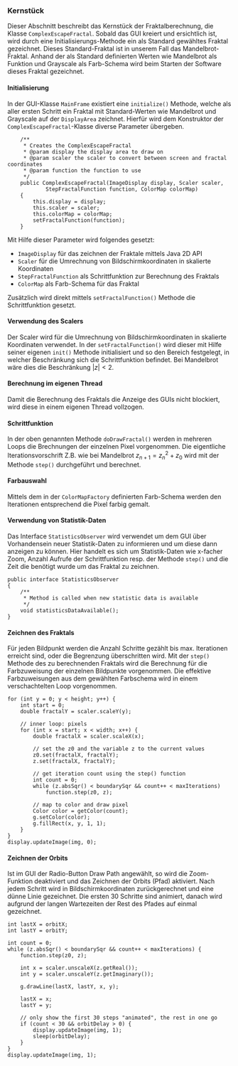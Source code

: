 ### Kernstück ###

Dieser Abschnitt beschreibt das Kernstück der Fraktalberechnung, die Klasse
`ComplexEscapeFractal`. Sobald das GUI kreiert und ersichtlich ist, wird durch 
eine Initialisierungs-Methode ein als Standard gewähltes Fraktal gezeichnet. Dieses 
Standard-Fraktal ist in unserem Fall das Mandelbrot-Fraktal. Anhand der als Standard 
definierten Werten wie Mandelbrot als Funktion und Grayscale als Farb-Schema 
wird beim Starten der Software dieses Fraktal gezeichnet.

#### Initialisierung ####

In der GUI-Klasse `MainFrame` existiert eine `initialize()` Methode, welche als aller 
ersten Schritt ein Fraktal mit Standard-Werten wie Mandelbrot und Grayscale auf der 
`DisplayArea` zeichnet. Hierfür wird dem Konstruktor der `ComplexEscapeFractal`-Klasse 
diverse Parameter übergeben.

~~~~~~~~ {.Java}
	/**
	 * Creates the ComplexEscapeFractal
	 * @param display the display area to draw on
	 * @param scaler the scaler to convert between screen and fractal coordinates
	 * @param function the function to use
	 */
	public ComplexEscapeFractal(ImageDisplay display, Scaler scaler,
			StepFractalFunction function, ColorMap colorMap)
	{
		this.display = display;
		this.scaler = scaler;
		this.colorMap = colorMap;
		setFractalFunction(function);
	}
~~~~~~~~

Mit Hilfe dieser Parameter wird folgendes gesetzt:

* `ImageDisplay` für das zeichnen der Fraktale mittels Java 2D API
* `Scaler` für die Umrechnung von Bildschirmkoordinaten in skalierte 
  Koordinaten
* `StepFractalFunction` als Schrittfunktion zur Berechnung des Fraktals
* `ColorMap` als Farb-Schema für das Fraktal

Zusätzlich wird direkt mittels `setFractalFunction()` Methode die Schrittfunktion gesetzt.


#### Verwendung des Scalers ####

Der Scaler wird für die Umrechnung von Bildschirmkoordinaten in skalierte Koordinaten 
verwendet. In der `setFractalFunction()` wird dieser mit Hilfe seiner eigenen `init()` 
Methode initialisiert und so den Bereich festgelegt, in welcher Beschränkung sich die 
Schrittfunktion befindet. Bei Mandelbrot wäre dies die Beschränkung $|z| < 2$.


#### Berechnung im eigenen Thread ####

Damit die Berechnung des Fraktals die Anzeige des GUIs nicht blockiert, wird diese in 
einem eigenen Thread vollzogen.


#### Schrittfunktion ####

In der oben genannten Methode `doDrawFractal()` werden in mehreren Loops die Brechnungen 
der einzelnen Pixel vorgenommen. Die eigentliche Iterationsvorschrift Z.B. wie bei 
Mandelbrot $z_{n+1} = z_n^2 + z_0$ wird mit der Methode `step()` durchgeführt und berechnet.


#### Farbauswahl ####

Mittels dem in der `ColorMapFactory` definierten Farb-Schema werden den Iterationen 
entsprechend die Pixel farbig gemalt.


#### Verwendung von Statistik-Daten ####

Das Interface `StatisticsObserver` wird verwendet um dem GUI über Vorhandensein neuer 
Statistik-Daten zu informieren und um diese dann anzeigen zu können. Hier handelt es 
sich um Statistik-Daten wie x-facher Zoom, Anzahl Aufrufe der Schrittfunktion resp. 
der Methode `step()` und die Zeit die benötigt wurde um das Fraktal zu zeichnen.

~~~~~~~~ {.Java}
public interface StatisticsObserver
{
	/**
	 * Method is called when new statistic data is available
	 */
	void statisticsDataAvailable();
}
~~~~~~~~


#### Zeichnen des Fraktals ####

Für jeden Bildpunkt werden die Anzahl Schritte gezählt bis max. Iterationen erreicht sind, 
oder die Begrenzung überschritten wird. Mit der `step()` Methode des zu berechnenden 
Fraktals wird die Berechnung für die Farbzuweisung der einzelnen Bildpunkte vorgenommen. 
Die effektive Farbzuweisungen aus dem gewählten Farbschema wird in einem verschachtelten Loop 
vorgenommen.

~~~~~~~~ {.Java}
for (int y = 0; y < height; y++) {
	int start = 0;
	double fractalY = scaler.scaleY(y);

	// inner loop: pixels
	for (int x = start; x < width; x++) {
		double fractalX = scaler.scaleX(x);

		// set the z0 and the variable z to the current values
		z0.set(fractalX, fractalY);
		z.set(fractalX, fractalY);

		// get iteration count using the step() function
		int count = 0;
		while (z.absSqr() < boundarySqr && count++ < maxIterations)
			function.step(z0, z);

		// map to color and draw pixel
		Color color = getColor(count);
		g.setColor(color);
		g.fillRect(x, y, 1, 1);
	}
}
display.updateImage(img, 0);
~~~~~~~~


#### Zeichnen der Orbits ####

Ist im GUI der Radio-Button Draw Path angewählt, so wird die Zoom-Funktion 
deaktiviert und das Zeichnen der Orbits (Pfad) aktiviert. Nach jedem Schritt 
wird in Bildschirmkoordinaten zurückgerechnet und eine dünne Linie gezeichnet. 
Die ersten 30 Schritte sind animiert, danach wird aufgrund der langen Wartezeiten 
der Rest des Pfades auf einmal gezeichnet.

~~~~~~~~ {.Java}
int lastX = orbitX;
int lastY = orbitY;

int count = 0;
while (z.absSqr() < boundarySqr && count++ < maxIterations) {
	function.step(z0, z);

	int x = scaler.unscaleX(z.getReal());
	int y = scaler.unscaleY(z.getImaginary());

	g.drawLine(lastX, lastY, x, y);

	lastX = x;
	lastY = y;

	// only show the first 30 steps "animated", the rest in one go
	if (count < 30 && orbitDelay > 0) {
		display.updateImage(img, 1);
		sleep(orbitDelay);
	}
}
display.updateImage(img, 1);
~~~~~~~~

